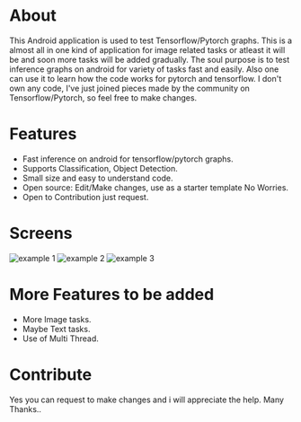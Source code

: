 # About
This Android application is used to test Tensorflow/Pytorch graphs. This is a almost all in one kind of application for image related tasks or atleast it will be and soon more tasks will be added gradually. The soul purpose is to test inference graphs on android for variety of tasks fast and easily. Also one can use it to learn how the code works for pytorch and tensorflow. I don't own any code, I've just joined pieces made by the community on Tensorflow/Pytorch, so feel free to make changes.

# Features
- Fast inference on android for tensorflow/pytorch graphs.
- Supports Classification, Object Detection.
- Small size and easy to understand code.
- Open source: Edit/Make changes, use as a starter template No Worries.
- Open to Contribution just request.

# Screens
![example 1](https://github.com/Anku5hk/Android-Model-Tester/tree/master/screenshots/ss1.PNG)
![example 2](https://github.com/Anku5hk/Android-Model-Tester/tree/master/screenshots/ss2.PNG)
![example 3](https://github.com/Anku5hk/Android-Model-Tester/tree/master/screenshots/ss3.PNG)

# More Features to be added
- More Image tasks.
- Maybe Text tasks.
- Use of Multi Thread.

# Contribute
 Yes you can request to make changes and i will appreciate the help.
 Many Thanks..
